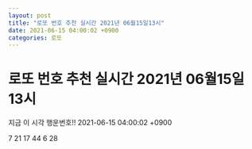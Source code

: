 ```yaml
---
layout: post
title: "로또 번호 추천 실시간 2021년 06월15일13시"
date: 2021-06-15 04:00:02 +0900
categories: 로또
---
```


# 로또 번호 추천 실시간 2021년 06월15일13시

지금 이 시각 행운번호!! 2021-06-15 04:00:02 +0900

 7  21  17  44  6  28 

